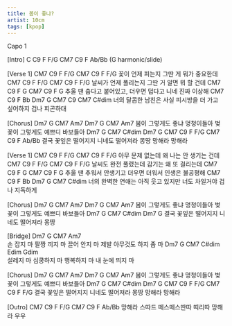 ```yaml
---
title: 봄이 좋냐?
artist: 10cm
tags: [kpop]
---
```


Capo 1

[Intro] C C9 F F/G  CM7 C9 F Ab/Bb  (G harmonic/slide)

[Verse 1]
CM7        C9     F        F/G      CM7  C9 F F/G
 꽃이 언제 피는지  그딴 게 뭐가 중요한데
CM7          C9       F        F/G        CM7  C9 F F/G
 날씨가 언제 풀리는지  그딴 거 알면 뭐 할 건데
CM7       C9       F   G  CM7    C9          F        G 
추울 땐 춥다고 붙어있고,  더우면 덥다고 니네 진짜 이상해
     CM7      C9          F       Bb      Dm7      G          CM7  C9  CM7  C#dim
너의 달콤한 남친은 사실 피시방을 더  가고 싶어하지 겁나 피곤하대

[Chorus]
Dm7      G         CM7     Am7      Dm7        G        CM7      Am7
봄이 그렇게도 좋냐 멍청이들아       벚꽃이 그렇게도 예쁘디 바보들아
    Dm7  G      CM7      C#dim    Dm7     G     CM7 C9 F F/G       CM7 C9 F Ab/Bb
결국 꽃잎은 떨어지지 니네도 떨어져라   몽땅 망해라            망해라

[Verse 1]
CM7        C9     F         F/G       CM7  C9 F F/G
 아무 문제 없는데   왜 나는 안 생기는 건데
CM7          C9       F        F/G       CM7  C9 F F/G
 날씨도 완전 풀렸는데   감기는 왜 또 걸리는데
CM7       C9        F   G  CM7      C9       F        G 
추울 땐 추워서 안생기고    더우면 더워서 인생은 불공평해
     CM7       C9        F       Bb        Dm7      G          CM7  C#dim
너의 완벽한 연애는 아직 웃고 있지만   너도 차일거야 겁나 지독하게

[Chorus]
Dm7      G         CM7     Am7      Dm7        G        CM7      Am7
봄이 그렇게도 좋냐 멍청이들아       벚꽃이 그렇게도 예쁘디 바보들아
    Dm7  G      CM7      C#dim    Dm7     G
결국 꽃잎은 떨어지지 니네도 떨어져라   몽땅 

[Bridge]
Dm7              G                 CM7                Am7     
 손 잡지 마 팔짱 끼지 마 끌어 안지 마   제발 아무것도 하지 좀 마
Dm7            G                CM7                C#dim  Edim  Gdim  
 설레지 마 심쿵하지 마 행복하지 마   내 눈에 띄지 마

[Chorus]
Dm7      G         CM7     Am7      Dm7        G        CM7      Am7
봄이 그렇게도 좋냐 멍청이들아       벚꽃이 그렇게도 예쁘디 바보들아
    Dm7  G      CM7      C#dim    Dm7     G     CM7 C9 F F/G       CM7 C9 F F/G
결국 꽃잎은 떨어지지 니네도 떨어져라   몽땅 망해라            망해라

[Outro]
     CM7        C9           F      F/G     CM7    C9  F  Ab/Bb
망해라   스따드 떼스떼스딴따 띠리따     망해라   우우

